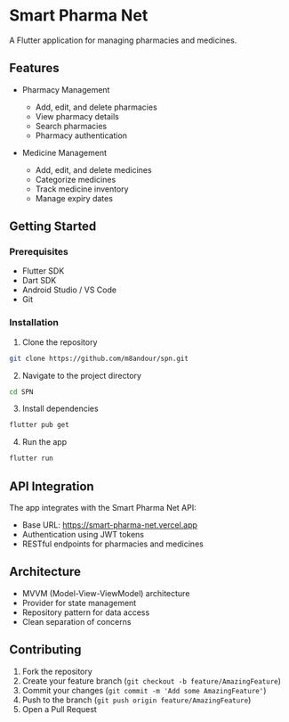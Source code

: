 # Smart Pharma Net

A Flutter application for managing pharmacies and medicines.

## Features

- Pharmacy Management
  - Add, edit, and delete pharmacies
  - View pharmacy details
  - Search pharmacies
  - Pharmacy authentication

- Medicine Management
  - Add, edit, and delete medicines
  - Categorize medicines
  - Track medicine inventory
  - Manage expiry dates

## Getting Started

### Prerequisites

- Flutter SDK
- Dart SDK
- Android Studio / VS Code
- Git

### Installation

1. Clone the repository
```bash
git clone https://github.com/m8andour/spn.git
```

2. Navigate to the project directory
```bash
cd SPN
```

3. Install dependencies
```bash
flutter pub get
```

4. Run the app
```bash
flutter run
```

## API Integration

The app integrates with the Smart Pharma Net API:
- Base URL: https://smart-pharma-net.vercel.app
- Authentication using JWT tokens
- RESTful endpoints for pharmacies and medicines

## Architecture

- MVVM (Model-View-ViewModel) architecture
- Provider for state management
- Repository pattern for data access
- Clean separation of concerns

## Contributing

1. Fork the repository
2. Create your feature branch (`git checkout -b feature/AmazingFeature`)
3. Commit your changes (`git commit -m 'Add some AmazingFeature'`)
4. Push to the branch (`git push origin feature/AmazingFeature`)
5. Open a Pull Request
